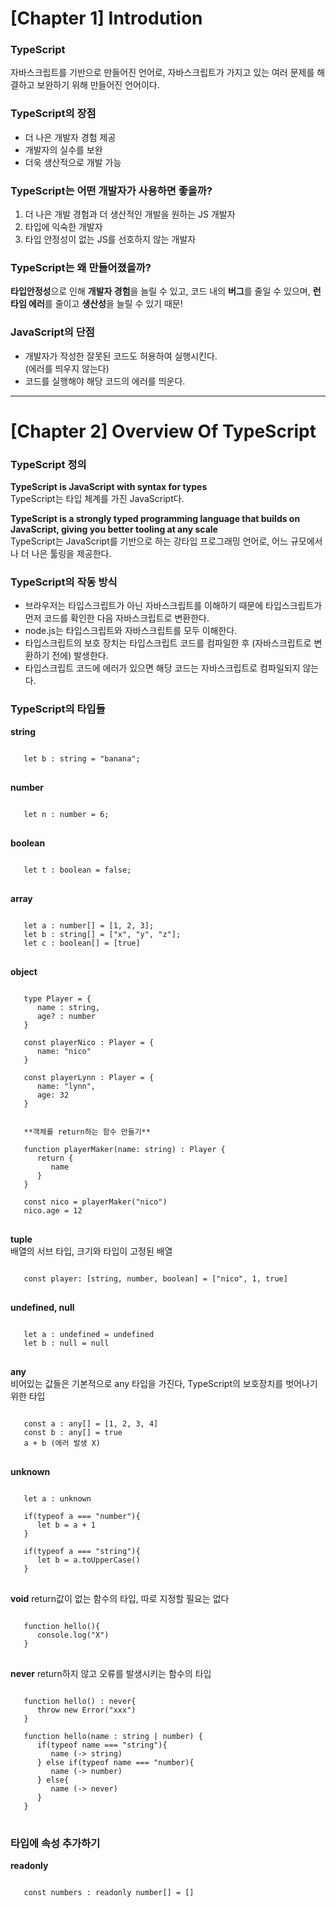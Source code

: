 # [Chapter 1] Introdution
### TypeScript
자바스크립트를 기반으로 만들어진 언어로, 자바스크립트가 가지고 있는 여러 문제를 해결하고 보완하기 위해 만들어진 언어이다.
### TypeScript의 장점
- 더 나은 개발자 경험 제공
- 개발자의 실수를 보완
- 더욱 생산적으로 개발 가능
### TypeScript는 어떤 개발자가 사용하면 좋을까?
1. 더 나은 개발 경험과 더 생산적인 개발을 원하는 JS 개발자
2. 타입에 익숙한 개발자
3. 타입 안정성이 없는 JS를 선호하지 않는 개발자
### TypeScript는 왜 만들어졌을까?
**타입안정성**으로 인해 **개발자 경험**을 늘릴 수 있고, 코드 내의 **버그**를 줄일 수 있으며, **런타임 에러**를 줄이고 **생산성**을 늘릴 수 있기 때문!
### JavaScript의 단점
- 개발자가 작성한 잘못된 코드도 허용하여 실행시킨다.   
(에러를 띄우지 않는다)
- 코드를 실행해야 해당 코드의 에러를 띄운다.
***
# [Chapter 2] Overview Of TypeScript
### TypeScript 정의
**TypeScript is JavaScript with syntax for types**   
TypeScript는 타입 체계를 가진 JavaScript다.   
   
**TypeScript is a strongly typed programming language that builds on JavaScript, giving you better tooling at any scale**   
TypeScript는 JavaScript를 기반으로 하는 강타입 프로그래밍 언어로, 어느 규모에서나 더 나은 툴링을 제공한다.
### TypeScript의 작동 방식
- 브라우저는 타입스크립트가 아닌 자바스크립트를 이해하기 때문에 타입스크립트가 먼저 코드를 확인한 다음 자바스크립트로 변환한다.   
- node.js는 타입스크립트와 자바스크립트를 모두 이해한다.
- 타입스크립트의 보호 장치는 타입스크립트 코드를 컴파일한 후 (자바스크립트로 변환하기 전에) 발생한다.
- 타입스크립트 코드에 에러가 있으면 해당 코드는 자바스크립트로 컴파일되지 않는다.
### TypeScript의 타입들
**string**
<pre>
<code>
   let b : string = "banana";
</code>
</pre>

**number**
<pre>
<code>
   let n : number = 6;
</code>
</pre>

**boolean**
<pre>
<code>
   let t : boolean = false;
</code>
</pre>

**array**
<pre>
<code>
   let a : number[] = [1, 2, 3];
   let b : string[] = ["x", "y", "z"];
   let c : boolean[] = [true]
</code>
</pre>

**object**
<pre>
<code>
   type Player = {
      name : string,
      age? : number
   }

   const playerNico : Player = {
      name: "nico"
   }

   const playerLynn : Player = {
      name: "lynn",
      age: 32
   }

   
   **객체를 return하는 함수 만들기**
   
   function playerMaker(name: string) : Player {
      return {
         name
      }
   }

   const nico = playerMaker("nico")
   nico.age = 12
</code>
</pre>

**tuple**   
배열의 서브 타입, 크기와 타입이 고정된 배열
<pre>
<code>
   const player: [string, number, boolean] = ["nico", 1, true]
</code>
</pre>

**undefined, null**   
<pre>
<code>
   let a : undefined = undefined
   let b : null = null
</code>
</pre>

**any**   
비어있는 값들은 기본적으로 any 타입을 가진다, TypeScript의 보호장치를 벗어나기 위한 타입
<pre>
<code>
   const a : any[] = [1, 2, 3, 4]
   const b : any[] = true
   a + b (에러 발생 X)
</code>
</pre>

**unknown**   
<pre>
<code>
   let a : unknown
   
   if(typeof a === "number"){
      let b = a + 1
   }

   if(typeof a === "string"){
      let b = a.toUpperCase()
   }
</code>
</pre>

**void** 
return값이 없는 함수의 타입, 따로 지정할 필요는 없다
<pre>
<code>
   function hello(){
      console.log("X")
   }
</code>
</pre>

**never**
return하지 않고 오류를 발생시키는 함수의 타입
<pre>
<code>
   function hello() : never{
      throw new Error("xxx")
   }

   function hello(name : string | number) {
      if(typeof name === "string"){
         name (-> string)
      } else if(typeof name === "number){
         name (-> number)
      } else{
         name (-> never)
      }
   }
</code>
</pre>

### 타입에 속성 추가하기

**readonly**
<pre>
<code>
   const numbers : readonly number[] = [] 
</code>
</pre>
